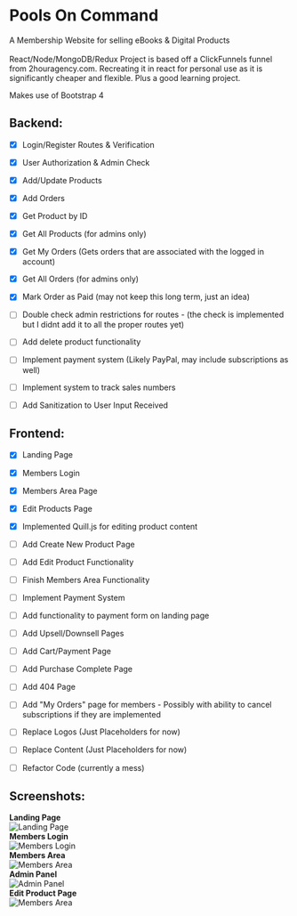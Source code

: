 # Pools On Command
A Membership Website for selling eBooks &amp; Digital Products\
\
React/Node/MongoDB/Redux Project is based off a ClickFunnels funnel from 2houragency.com. Recreating it in react for personal use as it is significantly cheaper and flexible. Plus a good learning project.



Makes use of Bootstrap 4

## Backend:
- [x] Login/Register Routes & Verification
- [x] User Authorization & Admin Check
- [x] Add/Update Products
- [x] Add Orders
- [x] Get Product by ID
- [x] Get All Products (for admins only)
- [x] Get My Orders (Gets orders that are associated with the logged in account)
- [x] Get All Orders (for admins only)
- [x] Mark Order as Paid (may not keep this long term, just an idea)
- [ ] Double check admin restrictions for routes - (the check is implemented but I didnt add it to all the proper routes yet)
- [ ] Add delete product functionality
- [ ] Implement payment system (Likely PayPal, may include subscriptions as well)
- [ ] Implement system to track sales numbers
- [ ] Add Sanitization to User Input Received


## Frontend:
- [x] Landing Page
- [x] Members Login
- [x] Members Area Page
- [x] Edit Products Page 
- [x] Implemented Quill.js for editing product content
- [ ] Add Create New Product Page
- [ ] Add Edit Product Functionality
- [ ] Finish Members Area Functionality
- [ ] Implement Payment System
- [ ] Add functionality to payment form on landing page
- [ ] Add Upsell/Downsell Pages
- [ ] Add Cart/Payment Page
- [ ] Add Purchase Complete Page
- [ ] Add 404 Page
- [ ] Add "My Orders" page for members - Possibly with ability to cancel subscriptions if they are implemented
- [ ] Replace Logos (Just Placeholders for now)
- [ ] Replace Content (Just Placeholders for now)
- [ ] Refactor Code (currently a mess)


## Screenshots:
**Landing Page**\
![Landing Page](https://i.imgur.com/EUViVeh.jpg)\
**Members Login**\
![Members Login](https://i.imgur.com/FDqaoHs.jpg)\
**Members Area**\
![Members Area](https://i.imgur.com/2qkOjOI.jpg)\
**Admin Panel**\
![Admin Panel](https://i.imgur.com/4yBCYFg.jpg)\
**Edit Product Page**\
![Members Area](https://i.imgur.com/Rrkvj6j.jpg)
